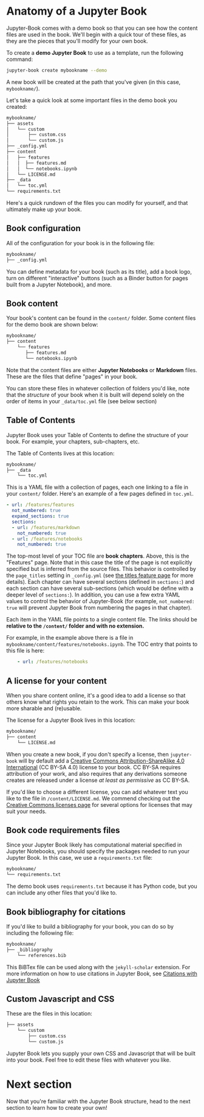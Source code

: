 # Anatomy of a Jupyter Book

Jupyter-Book comes with a demo book so that you can see how the content files
are used in the book. We'll begin with a quick tour of these files, as they are
the pieces that you'll modify for your own book.

To create a **demo Jupyter Book** to use as a template, run the following command:

```bash
jupyter-book create mybookname --demo
```

A new book will be created at the path that you've given (in this case, `mybookname/`).

Let's take a quick look at some important files in the demo book you created:

```bash
mybookname/
├── assets
│   └── custom
│       ├── custom.css
│       └── custom.js
├── _config.yml
├── content
│   ├── features
│   │  ├── features.md
│   │  └── notebooks.ipynb
│   └── LICENSE.md
├── _data
│   └── toc.yml
└── requirements.txt
```

Here's a quick rundown of the files you can modify for yourself, and that
ultimately make up your book.

## Book configuration

All of the configuration for your book is in the following file:

```bash
mybookname/
├── _config.yml
```

You can define metadata for your book (such as its title), add
a book logo, turn on different "interactive" buttons (such as a
Binder button for pages built from a Jupyter Notebook), and more.

## Book content

Your book's content can be found in the `content/` folder. Some content
files for the demo book are shown below:

```bash
mybookname/
├── content
    └── features
       ├── features.md
       └── notebooks.ipynb
```

Note that the content files are either **Jupyter Notebooks** or **Markdown**
files. These are the files that define "pages" in your book.

You can store these files in whatever collection of folders you'd like, note that
the *structure* of your book when it is built will depend solely on the order of
items in your `_data/toc.yml` file (see below section)

## Table of Contents

Jupyter Book uses your Table of Contents to define the structure of your book.
For example, your chapters, sub-chapters, etc.

The Table of Contents lives at this location:

```bash
mybookname/
├── _data
    └── toc.yml
```

This is a YAML file with a collection of pages, each one linking to a
file in your `content/` folder. Here's an example of a few pages defined in `toc.yml`.

```yaml
- url: /features/features
  not_numbered: true
  expand_sections: true
  sections:
  - url: /features/markdown
    not_numbered: true
  - url: /features/notebooks
    not_numbered: true
```

The top-most level of your TOC file are **book chapters**. Above, this is the
"Features" page.
Note that in this case the title of the page is not explicitly specified but 
is inferred from the source files.
This behavior is controlled by the `page_titles` setting in `_config.yml` 
(see [the titles feature page](../features/titles) for more details).
Each chapter can have
several sections (defined in `sections:`) and each section can have several sub-sections
(which would be define with a deeper level of `sections:`). In addition, you can
use a few extra YAML values to control the behavior of Jupyter-Book (for example,
`not_numbered: true` will prevent Jupyter Book from numbering the pages in that chapter).

Each item in the YAML file points to a single content file. The links
should be **relative to the `/content/` folder and with no extension.**

For example, in the example above there is a file in
`mybookname/content/features/notebooks.ipynb`. The TOC entry that points to
this file is here:

```yaml
    - url: /features/notebooks
```

## A license for your content

When you share content online, it's a good idea to add a license so that others know
what rights you retain to the work. This can make your book more sharable and (re)usable.

The license for a Jupyter Book lives in this location:

```bash
mybookname/
├── content
    └── LICENSE.md
```

When you create a new book, if you don't specify a license, then `jupyter-book` will by default
add a [Creative Commons Attribution-ShareAlike 4.0 International](https://creativecommons.org/licenses/by-sa/4.0/)
(CC BY-SA 4.0) license to your book. CC BY-SA requires attribution of
your work, and also requires that any derivations someone creates are released
under a license *at least as permissive* as CC BY-SA.

If you'd like to choose a different license, you can add whatever text you like to the file
in `/content/LICENSE.md`. We commend checking out the [Creative Commons licenses page](https://creativecommons.org/licenses)
for several options for licenses that may suit your needs.

## Book code requirements files

Since your Jupyter Book likely has computational material specified in Jupyter
Notebooks, you should specify the packages needed to run your Jupyter Book.
In this case, we use a `requirements.txt` file:

```bash
mybookname/
└── requirements.txt
```

The demo book uses `requirements.txt` because it has Python code, but you can
include any other files that you'd like to.

## Book bibliography for citations

If you'd like to build a bibliography for your book, you can do so by including
the following file:

```bash
mybookname/
├── _bibliography
    └── references.bib
```

This BiBTex file can be used along with the `jekyll-scholar` extension. For more information
on how to use citations in Jupyter Book, see [Citations with Jupyter Book](../features/citations)

## Custom Javascript and CSS

These are the files in this location:

```bash
├── assets
    └── custom
        ├── custom.css
        └── custom.js
```

Jupyter Book lets you supply your own CSS and Javascript that will be
built into your book. Feel free to edit these files with whatever you like.

# Next section

Now that you're familiar with the Jupyter Book structure, head to the next section
to learn how to create your own!
